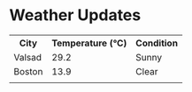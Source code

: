 # Weather Updates

<!-- WEATHER-UPDATE-START -->
<table><tr><th>City</th><th>Temperature (°C)</th><th>Condition</th></tr><tr><td>Valsad</td><td>29.2</td><td>Sunny</td></tr><tr><td>Boston</td><td>13.9</td><td>Clear</td></tr><tr><td></td><td></td><td></td></tr></table>
<!-- WEATHER-UPDATE-END -->
